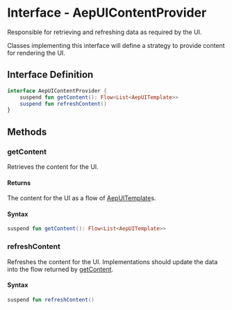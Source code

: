 # Interface - AepUIContentProvider

Responsible for retrieving and refreshing data as required by the UI. 

Classes implementing this interface will define a strategy to provide content for rendering the UI.

## Interface Definition

```kotlin
interface AepUIContentProvider {
    suspend fun getContent(): Flow<List<AepUITemplate>>
    suspend fun refreshContent()
}
```

## Methods

### getContent

Retrieves the content for the UI.

#### Returns

The content for the UI as a flow of [AepUITemplate](../UIModels/aepuitemplate.md)s.

#### Syntax

```kotlin
suspend fun getContent(): Flow<List<AepUITemplate>>
```

### refreshContent

Refreshes the content for the UI. Implementations should update the data into the flow returned by [getContent](./aepuicontentprovider.md#getContent).

#### Syntax

```kotlin
suspend fun refreshContent()
```